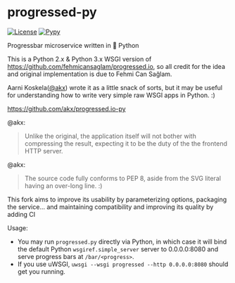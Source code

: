# progressed-py

[![License](https://img.shields.io/github/license/RDCH106/progressed-py.svg)](https://github.com/RDCH106/progressed-py/blob/master/LICENSE)
[![Pypy](https://img.shields.io/badge/PyPy-3.5-ff69b4.svg)](https://pypy.org/)

Progressbar microservice written in 🐍 Python

This is a Python 2.x & Python 3.x WSGI version of https://github.com/fehmicansaglam/progressed.io, so all credit
for the idea and original implementation is due to Fehmi Can Sağlam.

Aarni Koskela([@akx](https://github.com/akx)) wrote it as a little snack of sorts, but it may be useful for understanding
how to write very simple raw WSGI apps in Python. :)

https://github.com/akx/progressed.io-py

@akx:
> Unlike the original, the application itself will not bother with compressing the result, expecting
> it to be the duty of the the frontend HTTP server.

@akx:
> The source code fully conforms to PEP 8, aside from the SVG literal having an over-long line. :) 

This fork aims to improve its usability by parameterizing options, packaging the service...
and maintaining compatibility and improving its quality by adding CI

Usage:

* You may run `progressed.py` directly via Python, in which case it will bind the default Python
  `wsgiref.simple_server` server to 0.0.0.0:8080 and serve progress bars at `/bar/<progress>`.
* If you use uWSGI, `uwsgi --wsgi progressed --http 0.0.0.0:8080` should get you running.
